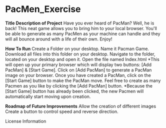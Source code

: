 # PacMen_Exercise

**Title Description of Project**
Have you ever heard of PacMan? Well, he is back! This neat game allows you to bring him to your local browser. You'll be able to generate as many PacMen as your machine can handle and they will all bounce around with a life of their own. Enjoy!

**How To Run**
Create a Folder on your desktop. Name it Pacman Game.
Download all files into this folder on your desktop. 
Navigate to the folder, located on your desktop and open it.
Open the file named Index.html
  *This will open up your primary browser which will display two buttons: [Add PacMan] & [Start Game].
Click on [Add PacMan] to generate a PacMan image on your browser.
Once you have created a PacMan, click on the [Start Game] button to make the PacMan move.
Feel free to create as many Pacmen as you like by clicking the [Add PacMan] button. 
  *Because the [Start Game] button has already been clicked, the new Pacmen will automatically start moving upon creation.

**Roadmap of Future Improvements**
Allow the creation of different images
Create a button to control speed and reverse direction.

License Information
